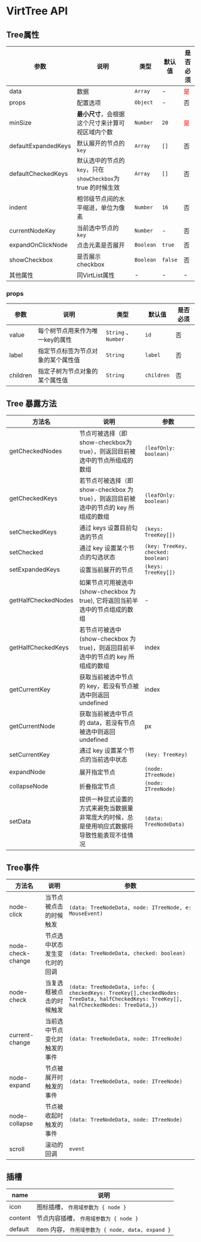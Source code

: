 # VirtTree API

## Tree属性

| 参数                | 说明                                                         | 类型      | 默认值  | 是否必须                     |
| ------------------- | ------------------------------------------------------------ | --------- | ------- | ---------------------------- |
| data                | 数据                                                         | `Array`   | -       | <font color="#f00">是</font> |
| props               | 配置选项                                                     | `Object`  | -       | 否                           |
| minSize             | **最小尺寸**，会根据这个尺寸来计算可视区域内个数             | `Number`  | `20`    | <font color="#f00">是</font> |
| defaultExpandedKeys | 默认展开的节点的 `key`                                       | `Array`   | `[]`    | 否                           |
| defaultCheckedKeys  | 默认选中的节点的 `key`，只在`showCheckbox`为 true 的时候生效 | `Array`   | `[]`    | 否                           |
| indent              | 相邻级节点间的水平缩进，单位为像素                           | `Number`  | `16`    | 否                           |
| currentNodeKey      | 当前选中节点的 `key`                                         | `Number`  | -       | 否                           |
| expandOnClickNode   | 点击元素是否展开                                             | `Boolean` | `true`  | 否                           |
| showCheckbox        | 是否展示 checkbox                                            | `Boolean` | `false` | 否                           |
| 其他属性            | 同VirtList属性                                               | -         | -       | -                            |

### props

| 参数     | 说明                               | 类型                | 默认值     | 是否必须 |
| -------- | ---------------------------------- | ------------------- | ---------- | -------- |
| value    | 每个树节点用来作为唯一key的属性    | `String` 、`Number` | `id`       | 否       |
| label    | 指定节点标签为节点对象的某个属性值 | `String`            | `label`    | 否       |
| children | 指定子树为节点对象的某个属性值     | `String`            | `children` | 否       |

## Tree 暴露方法

| 方法名              | 说明                                                                                         | 参数                               |
| ------------------- | -------------------------------------------------------------------------------------------- | ---------------------------------- |
| getCheckedNodes     | 节点可被选择（即show-checkbox为 true），则返回目前被选中的节点所组成的数组                   | `(leafOnly: boolean)`              |
| getCheckedKeys      | 若节点可被选择（即 show-checkbox 为 true），则返回目前被选中的节点的 key 所组成的数组        | `(leafOnly: boolean)`              |
| setCheckedKeys      | 通过 keys 设置目前勾选的节点                                                                 | `(keys: TreeKey[])`                |
| setChecked          | 通过 key 设置某个节点的勾选状态                                                              | `(key: TreeKey, checked: boolean)` |
| setExpandedKeys     | 设置当前展开的节点                                                                           | `(keys: TreeKey[])`                |
| getHalfCheckedNodes | 如果节点可用被选中 (show-checkbox 为 true), 它将返回当前半选中的节点组成的数组               | -                                  |
| getHalfCheckedKeys  | 若节点可被选中(show-checkbox 为 true)，则返回目前半选中的节点的 key 所组成的数组             | index                              |
| getCurrentKey       | 获取当前被选中节点的 key，若没有节点被选中则返回 undefined                                   | index                              |
| getCurrentNode      | 获取当前被选中节点的 data，若没有节点被选中则返回 undefined                                  | px                                 |
| setCurrentKey       | 通过 key 设置某个节点的当前选中状态                                                          | `(key: TreeKey)`                   |
| expandNode          | 展开指定节点                                                                                 | `(node: ITreeNode)`                |
| collapseNode        | 折叠指定节点                                                                                 | `(node: ITreeNode)`                |
| setData             | 提供一种显式设置的方式来避免当数据量非常庞大的时候，总是使用响应式数据将导致性能表现不佳情况 | `(data: TreeNodeData)`             |

## Tree事件

| 方法名            | 说明                         | 参数                                                                                                                                    |
| ----------------- | ---------------------------- | --------------------------------------------------------------------------------------------------------------------------------------- |
| node-click        | 当节点被点击的时候触发       | `(data: TreeNodeData, node: ITreeNode, e: MouseEvent)`                                                                                  |
| node-check-change | 节点选中状态发生变化时的回调 | `(data: TreeNodeData, checked: boolean)`                                                                                                |
| node-check        | 当复选框被点击的时候触发     | `(data: TreeNodeData, info: { checkedKeys: TreeKey[],checkedNodes: TreeData, halfCheckedKeys: TreeKey[], halfCheckedNodes: TreeData,})` |
| current-change    | 当前选中节点变化时触发的事件 | `(data: TreeNodeData, node: ITreeNode)`                                                                                                 |
| node-expand       | 节点被展开时触发的事件       | `(data: TreeNodeData, node: ITreeNode)`                                                                                                 |
| node-collapse     | 节点被收起时触发的事件       | `(data: TreeNodeData, node: ITreeNode)`                                                                                                 |
| scroll            | 滚动的回调                   | `event  `                                                                                                                               |

## 插槽

| name    | 说明                                              |
| ------- | ------------------------------------------------- |
| icon    | 图标插槽， `作用域参数为 { node }`                |
| content | 节点内容插槽， `作用域参数为 { node }`            |
| default | item 内容， `作用域参数为 { node, data, expand }` |

